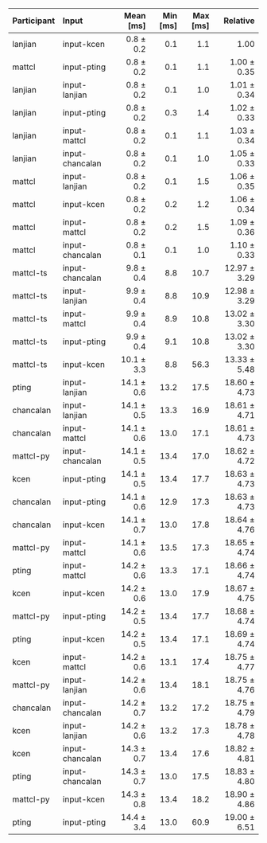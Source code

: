 | Participant | Input | Mean [ms] | Min [ms] | Max [ms] | Relative |
|:---|:---|---:|---:|---:|---:|
| lanjian | input-kcen | 0.8 ± 0.2 | 0.1 | 1.1 | 1.00 |
| mattcl | input-pting | 0.8 ± 0.2 | 0.1 | 1.1 | 1.00 ± 0.35 |
| lanjian | input-lanjian | 0.8 ± 0.2 | 0.1 | 1.0 | 1.01 ± 0.34 |
| lanjian | input-pting | 0.8 ± 0.2 | 0.3 | 1.4 | 1.02 ± 0.33 |
| lanjian | input-mattcl | 0.8 ± 0.2 | 0.1 | 1.1 | 1.03 ± 0.34 |
| lanjian | input-chancalan | 0.8 ± 0.2 | 0.1 | 1.0 | 1.05 ± 0.33 |
| mattcl | input-lanjian | 0.8 ± 0.2 | 0.1 | 1.5 | 1.06 ± 0.35 |
| mattcl | input-kcen | 0.8 ± 0.2 | 0.2 | 1.2 | 1.06 ± 0.34 |
| mattcl | input-mattcl | 0.8 ± 0.2 | 0.2 | 1.5 | 1.09 ± 0.36 |
| mattcl | input-chancalan | 0.8 ± 0.1 | 0.1 | 1.0 | 1.10 ± 0.33 |
| mattcl-ts | input-chancalan | 9.8 ± 0.4 | 8.8 | 10.7 | 12.97 ± 3.29 |
| mattcl-ts | input-lanjian | 9.9 ± 0.4 | 8.8 | 10.9 | 12.98 ± 3.29 |
| mattcl-ts | input-mattcl | 9.9 ± 0.4 | 8.9 | 10.8 | 13.02 ± 3.30 |
| mattcl-ts | input-pting | 9.9 ± 0.4 | 9.1 | 10.8 | 13.02 ± 3.30 |
| mattcl-ts | input-kcen | 10.1 ± 3.3 | 8.8 | 56.3 | 13.33 ± 5.48 |
| pting | input-lanjian | 14.1 ± 0.6 | 13.2 | 17.5 | 18.60 ± 4.73 |
| chancalan | input-lanjian | 14.1 ± 0.5 | 13.3 | 16.9 | 18.61 ± 4.71 |
| chancalan | input-mattcl | 14.1 ± 0.6 | 13.0 | 17.1 | 18.61 ± 4.73 |
| mattcl-py | input-chancalan | 14.1 ± 0.5 | 13.4 | 17.0 | 18.62 ± 4.72 |
| kcen | input-pting | 14.1 ± 0.5 | 13.4 | 17.7 | 18.63 ± 4.73 |
| chancalan | input-pting | 14.1 ± 0.6 | 12.9 | 17.3 | 18.63 ± 4.73 |
| chancalan | input-kcen | 14.1 ± 0.7 | 13.0 | 17.8 | 18.64 ± 4.76 |
| mattcl-py | input-mattcl | 14.1 ± 0.6 | 13.5 | 17.3 | 18.65 ± 4.74 |
| pting | input-mattcl | 14.2 ± 0.6 | 13.3 | 17.1 | 18.66 ± 4.74 |
| kcen | input-kcen | 14.2 ± 0.6 | 13.0 | 17.9 | 18.67 ± 4.75 |
| mattcl-py | input-pting | 14.2 ± 0.5 | 13.4 | 17.7 | 18.68 ± 4.74 |
| pting | input-kcen | 14.2 ± 0.5 | 13.4 | 17.1 | 18.69 ± 4.74 |
| kcen | input-mattcl | 14.2 ± 0.6 | 13.1 | 17.4 | 18.75 ± 4.77 |
| mattcl-py | input-lanjian | 14.2 ± 0.6 | 13.4 | 18.1 | 18.75 ± 4.76 |
| chancalan | input-chancalan | 14.2 ± 0.7 | 13.2 | 17.2 | 18.75 ± 4.79 |
| kcen | input-lanjian | 14.2 ± 0.6 | 13.2 | 17.3 | 18.78 ± 4.78 |
| kcen | input-chancalan | 14.3 ± 0.7 | 13.4 | 17.6 | 18.82 ± 4.81 |
| pting | input-chancalan | 14.3 ± 0.7 | 13.0 | 17.5 | 18.83 ± 4.80 |
| mattcl-py | input-kcen | 14.3 ± 0.8 | 13.4 | 18.2 | 18.90 ± 4.86 |
| pting | input-pting | 14.4 ± 3.4 | 13.0 | 60.9 | 19.00 ± 6.51 |
